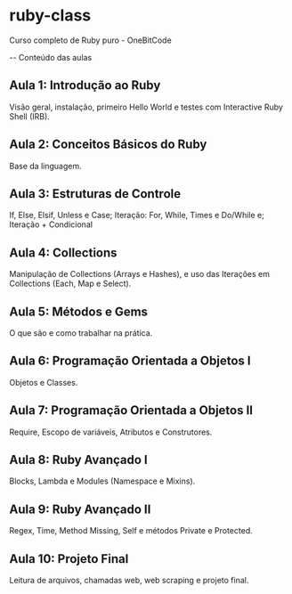 # ruby-class
Curso completo de Ruby puro - OneBitCode

-- Conteúdo das aulas

## Aula 1: Introdução ao Ruby
Visão geral, instalação, primeiro Hello World e testes com Interactive Ruby Shell (IRB).
 
## Aula 2: Conceitos Básicos do Ruby
Base da linguagem.
 
## Aula 3: Estruturas de Controle
If, Else, Elsif, Unless e Case; Iteração: For, While, Times e Do/While e; Iteração + Condicional 
 
## Aula 4: Collections
Manipulação de Collections (Arrays e Hashes), e uso das Iterações em Collections (Each, Map e Select).
 
## Aula 5: Métodos e Gems
O que são e como trabalhar na prática.
 
## Aula 6: Programação Orientada a Objetos I
Objetos e Classes.
 
## Aula 7: Programação Orientada a Objetos II
Require, Escopo de variáveis, Atributos e Construtores.
 
## Aula 8: Ruby Avançado I
Blocks, Lambda e Modules (Namespace e Mixins).
 
## Aula 9: Ruby Avançado II
Regex, Time, Method Missing, Self e métodos Private e Protected.

## Aula 10: Projeto Final
Leitura de arquivos, chamadas web, web scraping e projeto final.